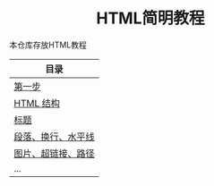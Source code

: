 <div align="center">

# HTML简明教程

</div>

本仓库存放HTML教程

| 目录 |
| --- |
| [第一步](docs/beginning.md) |
| [HTML 结构](docs/HTML-structure.md) |
| [标题](docs/h1-h6.md) |
| [段落、换行、水平线](docs/p-br-hr.md) |
| [图片、超链接、路径](docs/img-a-path.md) |
| ... |
